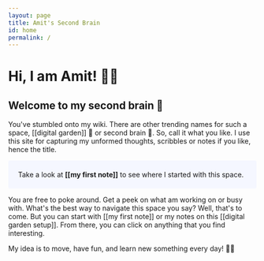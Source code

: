 ```yaml
---
layout: page
title: Amit's Second Brain
id: home
permalink: /
---
```


# Hi, I am Amit! 👋🏽

## Welcome to my second brain 🌱

You've stumbled onto my wiki. There are other trending names for such a space, [[digital garden]] 🌱 or second brain 🧠. So, call it what you like. I use this site for capturing my unformed thoughts, scribbles or notes if you like, hence the title.

<p style="padding: 20px; background: #f5f7ff; border-radius: 4px;">
  Take a look at <span style="font-weight: bold">[[my first note]]</span> to see where I started with this space.
</p>

You are free to poke around. Get a peek on what am working on or busy with. What's the best way to navigate this space you say? Well, that's to come. But you can start with [[my first note]] or my notes on this [[digital garden setup]]. From there, you can click on anything that you find interesting.

My idea is to move, have fun, and learn new something every day! ✌🏽

<style>
  .wrapper {
    max-width: 46em;
  }
</style>
